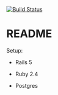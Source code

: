 [![Build Status](https://travis-ci.org/Lubmes/Imkerij.svg?branch=master)](https://travis-ci.org/Lubmes/Imkerij)

# README

Setup:

* Rails 5

* Ruby 2.4

* Postgres
